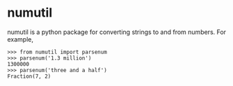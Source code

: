 numutil
=======

numutil is a python package for converting strings to and from numbers.
For example,

    >>> from numutil import parsenum
    >>> parsenum('1.3 million')
    1300000
    >>> parsenum('three and a half')
    Fraction(7, 2)
